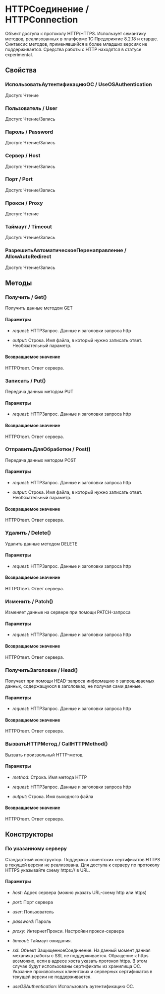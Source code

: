
# HTTPСоединение / HTTPConnection

    
    
Объект доступа к протоколу HTTP/HTTPS.
Использует семантику методов, реализованных в платформе 1С:Предприятие 8.2.18 и старше.
Синтаксис методов, применявшийся в более младших версиях не поддерживается.
Средства работы с HTTP находятся в статусе experimental.


  
  
## Свойства
    
### ИспользоватьАутентификациюОС / UseOSAuthentication
Доступ: Чтение
### Пользователь / User
Доступ: Чтение/Запись
### Пароль / Password
Доступ: Чтение/Запись
### Сервер / Host
Доступ: Чтение/Запись
### Порт / Port
Доступ: Чтение/Запись
### Прокси / Proxy
Доступ: Чтение
### Таймаут / Timeout
Доступ: Чтение/Запись
### РазрешитьАвтоматическоеПеренаправление / AllowAutoRedirect
Доступ: Чтение/Запись
## Методы
    
### Получить / Get()
    
    
    
Получить данные методом GET


  
  
#### Параметры

* *request*: HTTPЗапрос. Данные и заголовки запроса http

* *output*: Строка. Имя файла, в который нужно записать ответ. Необязательный параметр.

#### Возвращаемое значение

HTTPОтвет. Ответ сервера.

  
### Записать / Put()
    
    
    
Передача данных методом PUT


  
  
#### Параметры

* *request*: HTTPЗапрос. Данные и заголовки запроса http

#### Возвращаемое значение

HTTPОтвет. Ответ сервера.

  
### ОтправитьДляОбработки / Post()
    
    
    
Передача данных методом POST


  
  
#### Параметры

* *request*: HTTPЗапрос. Данные и заголовки запроса http

* *output*: Строка. Имя файла, в который нужно записать ответ. Необязательный параметр.

#### Возвращаемое значение

HTTPОтвет. Ответ сервера.

  
### Удалить / Delete()
    
    
    
Удалить данные методом DELETE


  
  
#### Параметры

* *request*: HTTPЗапрос. Данные и заголовки запроса http

#### Возвращаемое значение

HTTPОтвет. Ответ сервера.

  
### Изменить / Patch()
    
    
    
Изменяет данные на сервере при помощи PATCH-запроса


  
  
#### Параметры

* *request*: HTTPЗапрос. Данные и заголовки запроса http

#### Возвращаемое значение

HTTPОтвет. Ответ сервера.

  
### ПолучитьЗаголовки / Head()
    
    
    
Получает при помощи HEAD-запроса информацию о запрошиваемых данных, содержащуюся в заголовках, не получая сами данные.


  
  
#### Параметры

* *request*: HTTPЗапрос. Данные и заголовки запроса http

#### Возвращаемое значение

HTTPОтвет. Ответ сервера.

  
### ВызватьHTTPМетод / CallHTTPMethod()
    
    
    
Вызвать произвольный HTTP-метод


  
  
#### Параметры

* *method*: Строка. Имя метода HTTP

* *request*: HTTPЗапрос. Данные и заголовки запроса http

* *output*: Строка. Имя выходного файла

#### Возвращаемое значение

HTTPОтвет. Ответ сервера.

  
## Конструкторы

  
### По указанному серверу
    
    
Стандартный конструктор. Поддержка клиентских сертификатов HTTPS в текущей версии не реализована.
Для доступа к серверу по протоколу HTTPS указывайте схему https:// в URL.


  
  
#### Параметры

* *host*: Адрес сервера (можно указать URL-схему http или https)

* *port*: Порт сервера

* *user*: Пользователь

* *password*: Пароль

* *proxy*: ИнтернетПрокси. Настройки прокси-сервера

* *timeout*: Таймаут ожидания.

* *ssl*: Объект ЗащищенноеСоединение. На данный момент данная механика работы с SSL не поддерживается.
Обращение к https возможно, если в адресе хоста указать протокол https. В этом случае будут использованы сертификаты из хранилища ОС.
Указание произвольных клиентских и серверных сертификатов в текущей версии не поддерживается.

* *useOSAuthentication*: Использовать аутентификацию ОС.
